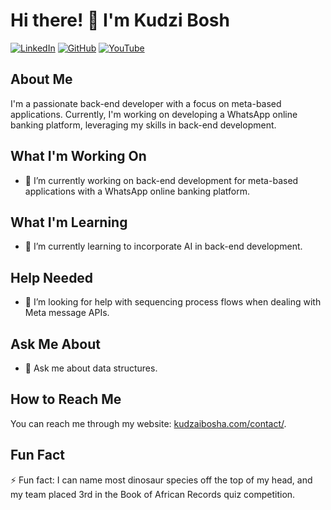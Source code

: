 # Hi there! 👋 I'm Kudzi Bosh

[![LinkedIn](https://img.shields.io/badge/-LinkedIn-blue?style=flat-square&logo=linkedin&logoColor=white)](https://www.linkedin.com/in/kudzai-arnold-bosha-97084417a/)
[![GitHub](https://img.shields.io/badge/-GitHub-black?style=flat-square&logo=github&logoColor=white)](https://github.com/KudziBosh)
[![YouTube](https://img.shields.io/badge/-YouTube-red?style=flat-square&logo=youtube&logoColor=white)](https://www.youtube.com/channel/UCxyz)

## About Me
I'm a passionate back-end developer with a focus on meta-based applications. Currently, I'm working on developing a WhatsApp online banking platform, leveraging my skills in back-end development.

## What I'm Working On
- 🔭 I’m currently working on back-end development for meta-based applications with a WhatsApp online banking platform.

## What I'm Learning
- 🌱 I’m currently learning to incorporate AI in back-end development.

## Help Needed
- 🤔 I’m looking for help with sequencing process flows when dealing with Meta message APIs.

## Ask Me About
- 💬 Ask me about data structures.

## How to Reach Me
You can reach me through my website: [kudzaibosha.com/contact/](https://kudzaibosha.com/contact/).

## Fun Fact
⚡ Fun fact: I can name most dinosaur species off the top of my head, and my team placed 3rd in the Book of African Records quiz competition.
